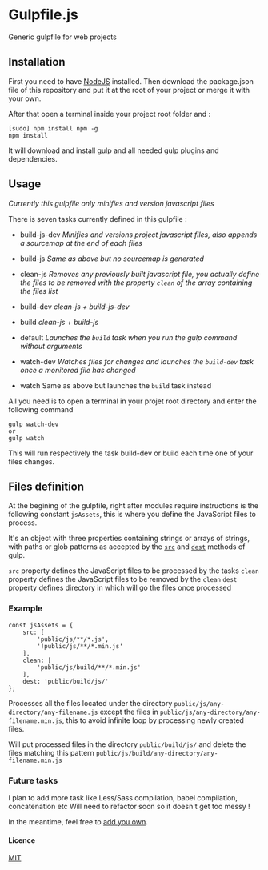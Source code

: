 # Gulpfile.js
Generic gulpfile for web projects

## Installation ##
First you need to have [NodeJS](https://nodejs.org/en/download/) installed.
Then download the package.json file of this repository and put it at the root of your project or merge it with your own.

After that open a terminal inside your project root folder and :

    [sudo] npm install npm -g
    npm install

It will download and install gulp and all needed gulp plugins and dependencies.

## Usage ##

*Currently this gulpfile only minifies and version javascript files*

There is seven tasks currently defined in this gulpfile :

 - build-js-dev
*Minifies and versions project javascript files, also appends a sourcemap at the end of each files*

 - build-js
*Same as above but no sourcemap is generated*

 - clean-js
*Removes any previously built javascript file, you actually define the files to be removed with the property `clean` of the array containing the files list*

 - build-dev
*clean-js + build-js-dev*

 - build
*clean-js + build-js*

 - default
*Launches the `build` task when you run the gulp command without arguments*

 - watch-dev
*Watches files for changes and launches the `build-dev` task once a monitored file has changed*

 - watch
Same as above but launches the `build` task instead

All you need is to open a terminal in your projet root directory and enter the following command

    gulp watch-dev
    or
    gulp watch

This will run respectively the task build-dev or build each time one of your files changes.

## Files definition ##
At the begining of the gulpfile, right after modules require instructions is the following constant `jsAssets`, this is where you define the JavaScript files to process.

It's an object with three properties containing strings or arrays of strings, with paths or glob patterns as accepted by the [`src`](https://github.com/gulpjs/gulp/blob/master/docs/API.md#gulpsrcglobs-options) and [`dest`](https://github.com/gulpjs/gulp/blob/master/docs/API.md#gulpdestpath-options) methods of gulp.

`src` property defines the JavaScript files to be processed by the tasks
`clean` property defines the JavaScript files to be removed by the `clean`
`dest` property defines directory in which will go the files once processed

### Example ###
    const jsAssets = {
        src: [
            'public/js/**/*.js',
            '!public/js/**/*.min.js'
        ],
        clean: [
            'public/js/build/**/*.min.js'
        ],
        dest: 'public/build/js/'
    };

Processes all the files located under the directory `public/js/any-directory/any-filename.js` except the files in `public/js/any-directory/any-filename.min.js`, this to avoid infinite loop by processing newly created files.

Will put processed files in the directory `public/build/js/` and delete the files matching this pattern `public/js/build/any-directory/any-filename.min.js`

### Future tasks ###
I plan to add more task like Less/Sass compilation, babel compilation, concatenation etc
Will need to refactor soon so it doesn't get too messy !

In the meantime, feel free to [add you own](https://github.com/gulpjs/gulp/blob/master/docs/getting-started.md).

#### Licence ####
[MIT](https://opensource.org/licenses/MIT)
